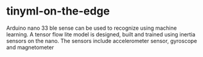 # tinyml-on-the-edge
Arduino nano 33 ble sense can be used to recognize using machine learning. A tensor flow lite model is designed, built and trained using inertia sensors on the nano. The sensors include accelerometer sensor, gyroscope and magnetometer
